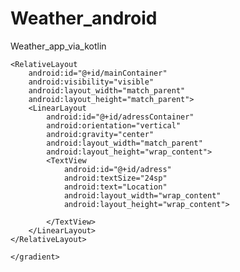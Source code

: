 # Weather_android
Weather_app_via_kotlin
<?xml version="1.0" encoding="utf-8"?>
<RelativeLayout xmlns:android="http://schemas.android.com/apk/res/android"
    xmlns:app="http://schemas.android.com/apk/res-auto"
    xmlns:tools="http://schemas.android.com/tools"
    android:layout_width="match_parent"
    android:layout_height="match_parent"
    android:orientation="vertical"
    android:padding="25dp"
    android:background="@drawable/gradient_bg"
    tools:context=".MainActivity">

    <RelativeLayout
        android:id="@+id/mainContainer"
        android:visibility="visible"
        android:layout_width="match_parent"
        android:layout_height="match_parent">
        <LinearLayout
            android:id="@+id/adressContainer"
            android:orientation="vertical"
            android:gravity="center"
            android:layout_width="match_parent"
            android:layout_height="wrap_content">
            <TextView
                android:id="@+id/adress"
                android:textSize="24sp"
                android:text="Location"
                android:layout_width="wrap_content"
                android:layout_height="wrap_content">

            </TextView>
        </LinearLayout>
    </RelativeLayout>
</RelativeLayout>

<?xml version="1.0" encoding="utf-8"?>
<shape android:shape="rectangle"
    xmlns:android="http://schemas.android.com/apk/res/android">
    <gradient android:angle="90"
        android:startColor="#9561"
        android:endColor="#122213"
        android:type="linear">

    </gradient>

</shape>
